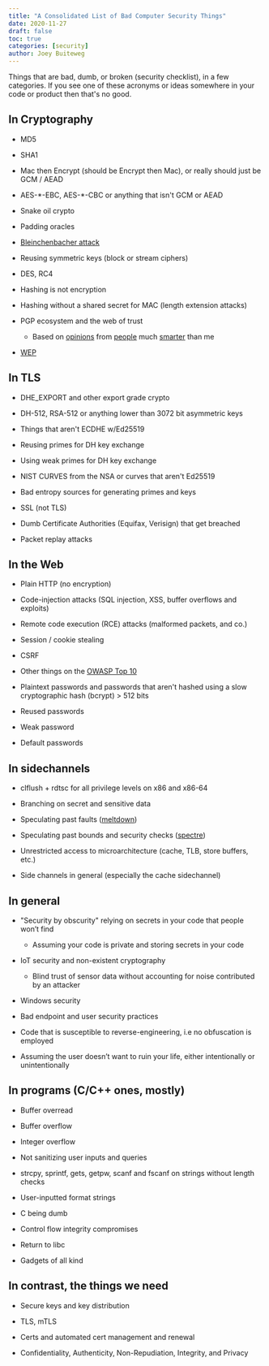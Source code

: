 ```yaml
---
title: "A Consolidated List of Bad Computer Security Things"
date: 2020-11-27
draft: false
toc: true
categories: [security]
author: Joey Buiteweg
---
```


Things that are bad, dumb, or broken (security checklist), in a few categories.
If you see one of these acronyms or ideas somewhere in your code or product then that's no good.

## In Cryptography

* MD5

* SHA1

* Mac then Encrypt (should be Encrypt then Mac), or really should just be GCM / AEAD

* AES-\*-EBC, AES-\*-CBC or anything that isn't GCM or AEAD

* Snake oil crypto

* Padding oracles

* [Bleinchenbacher attack](https://en.wikipedia.org/wiki/Adaptive_chosen-ciphertext_attack#Practical_attacks)

* Reusing symmetric keys (block or stream ciphers)

* DES, RC4

* Hashing is not encryption

* Hashing without a shared secret for MAC (length extension attacks)

* PGP ecosystem and the web of trust
    * Based on [opinions](https://latacora.micro.blog/2019/07/16/the-pgp-problem.html) from 
    [people](https://blog.filippo.io/giving-up-on-long-term-pgp/) much [smarter](https://blog.cryptographyengineering.com/2014/08/13/whats-matter-with-pgp/) than me

* [WEP](https://en.wikipedia.org/wiki/Wired_Equivalent_Privacy#Weak_security)

## In TLS

* DHE\_EXPORT and other export grade crypto

* DH-512, RSA-512 or anything lower than 3072 bit asymmetric keys

* Things that aren't ECDHE w/Ed25519

* Reusing primes for DH key exchange

* Using weak primes for DH key exchange

* NIST CURVES from the NSA or curves that aren't Ed25519 

* Bad entropy sources for generating primes and keys

* SSL (not TLS)

* Dumb Certificate Authorities (Equifax, Verisign) that get breached

* Packet replay attacks

## In the Web

* Plain HTTP (no encryption)

* Code-injection attacks (SQL injection, XSS, buffer overflows and exploits)

* Remote code execution (RCE) attacks (malformed packets, and co.)

* Session / cookie stealing

* CSRF

* Other things on the [OWASP Top 10](https://owasp.org/www-project-top-ten/)

* Plaintext passwords and passwords that aren't hashed using a slow cryptographic hash (bcrypt) > 512 bits

* Reused passwords

* Weak password

* Default passwords

## In sidechannels

* clflush + rdtsc for all privilege levels on x86 and x86-64

* Branching on secret and sensitive data

* Speculating past faults ([meltdown](https://meltdownattack.com/))

* Speculating past bounds and security checks ([spectre](https://meltdownattack.com/))

* Unrestricted access to microarchitecture (cache, TLB, store buffers, etc.)

* Side channels in general (especially the cache sidechannel)

## In general

* "Security by obscurity" relying on secrets in your code that people won’t find
    * Assuming your code is private and storing secrets in your code

* IoT security and non-existent cryptography
    * Blind trust of sensor data without accounting for noise contributed by an attacker

* Windows security

* Bad endpoint and user security practices

* Code that is susceptible to reverse-engineering, i.e no obfuscation is employed

* Assuming the user doesn’t want to ruin your life, either intentionally or unintentionally 

## In programs (C/C++ ones, mostly)

* Buffer overread

* Buffer overflow

* Integer overflow

* Not sanitizing user inputs and queries

* strcpy, sprintf, gets, getpw, scanf and fscanf on strings without length checks

* User-inputted format strings

* C being dumb

* Control flow integrity compromises

* Return to libc

* Gadgets of all kind


## In contrast, the things we need

* Secure keys and key distribution

* TLS, mTLS

* Certs and automated cert management and renewal

* Confidentiality, Authenticity, Non-Repudiation, Integrity, and Privacy

